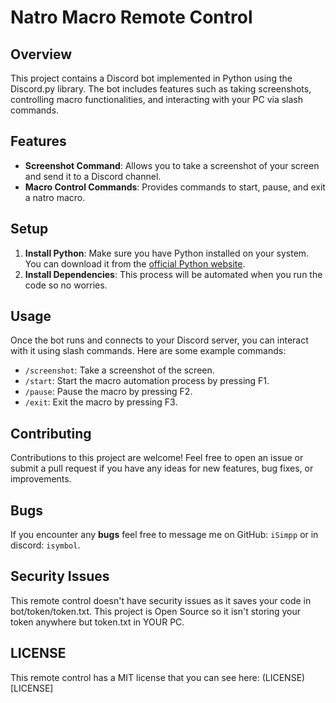 # Natro Macro Remote Control

## Overview
This project contains a Discord bot implemented in Python using the Discord.py library. The bot includes features such as taking screenshots, controlling macro functionalities, and interacting with your PC via slash commands.

## Features
- **Screenshot Command**: Allows you to take a screenshot of your screen and send it to a Discord channel.
- **Macro Control Commands**: Provides commands to start, pause, and exit a natro macro.

## Setup
1. **Install Python**: Make sure you have Python installed on your system. You can download it from the [official Python website](https://www.python.org/).
2. **Install Dependencies**: This process will be automated when you run the code so no worries.



## Usage
Once the bot runs and connects to your Discord server, you can interact with it using slash commands. Here are some example commands:

- `/screenshot`: Take a screenshot of the screen.
- `/start`: Start the macro automation process by pressing F1.
- `/pause`: Pause the macro by pressing F2.
- `/exit`: Exit the macro by pressing F3.

## Contributing
Contributions to this project are welcome! Feel free to open an issue or submit a pull request if you have any ideas for new features, bug fixes, or improvements.

## Bugs
If you encounter any **bugs** feel free to message me on GitHub: `iSimpp` or in discord: `isymbol`.

## Security Issues
This remote control doesn't have security issues as it saves your code in bot/token/token.txt.
This project is Open Source so it isn't storing your token anywhere but token.txt in YOUR PC.


## LICENSE
This remote control has a MIT license that you can see here: (LICENSE)[LICENSE]
